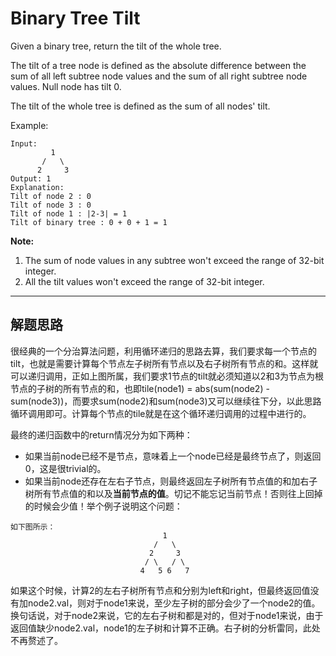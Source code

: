 # Binary Tree Tilt #

Given a binary tree, return the tilt of the whole tree.

The tilt of a tree node is defined as the absolute difference between the sum of all left subtree node values and the sum of all right subtree node values. Null node has tilt 0.

The tilt of the whole tree is defined as the sum of all nodes' tilt.

Example:
```
Input: 
         1
       /   \
      2     3
Output: 1
Explanation: 
Tilt of node 2 : 0
Tilt of node 3 : 0
Tilt of node 1 : |2-3| = 1
Tilt of binary tree : 0 + 0 + 1 = 1
```
**Note:**
1. The sum of node values in any subtree won't exceed the range of 32-bit integer.
2. All the tilt values won't exceed the range of 32-bit integer.
---
## 解题思路 ##
很经典的一个分治算法问题，利用循环递归的思路去算，我们要求每一个节点的tilt，也就是需要计算每个节点左子树所有节点以及右子树所有节点的和。这样就可以递归调用，正如上图所属，我们要求1节点的tilt就必须知道以2和3为节点为根节点的子树的所有节点的和，也即tile(node1) = abs(sum(node2) - 
sum(node3))，而要求sum(node2)和sum(node3)又可以继续往下分，以此思路循环调用即可。计算每个节点的tile就是在这个循环递归调用的过程中进行的。

最终的递归函数中的return情况分为如下两种：
- 如果当前node已经不是节点，意味着上一个node已经是最终节点了，则返回0，这是很trivial的。
- 如果当前node还存在左右子节点，则最终返回左子树所有节点值的和加右子树所有节点值的和以及**当前节点的值**。切记不能忘记当前节点！否则往上回掉的时候会少值！举个例子说明这个问题：
```
如下图所示：
                                  1
                                /   \
                               2     3
                              / \   / \
                             4   5 6   7
```
如果这个时候，计算2的左右子树所有节点和分别为left和right，但最终返回值没有加node2.val，则对于node1来说，至少左子树的部分会少了一个node2的值。换句话说，对于node2来说，它的左右子树和都是对的，但对于node1来说，由于返回值缺少node2.val，node1的左子树和计算不正确。右子树的分析雷同，此处不再赘述了。